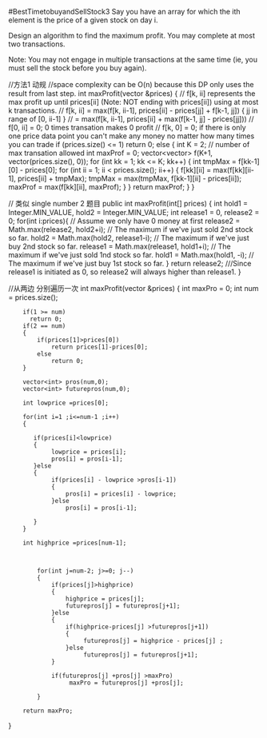 #BestTimetobuyandSellStock3
Say you have an array for which the ith element is the price of a given stock on day i.

Design an algorithm to find the maximum profit. You may complete at most two transactions.

Note:
You may not engage in multiple transactions at the same time (ie, you must sell the stock before you buy again).





//方法1  动规
//space complexity can be O(n) because this DP only uses the result from last step.
int maxProfit(vector<int> &prices) {
        // f[k, ii] represents the max profit up until prices[ii] (Note: NOT ending with prices[ii]) using at most k transactions. 
        // f[k, ii] = max(f[k, ii-1], prices[ii] - prices[jj] + f[k-1, jj]) { jj in range of [0, ii-1] }
        //          = max(f[k, ii-1], prices[ii] + max(f[k-1, jj] - prices[jj]))
        // f[0, ii] = 0; 0 times transation makes 0 profit
        // f[k, 0] = 0; if there is only one price data point you can't make any money no matter how many times you can trade
        if (prices.size() <= 1) return 0;
        else {
            int K = 2; // number of max transation allowed
            int maxProf = 0;
            vector<vector<int>> f(K+1, vector<int>(prices.size(), 0));
            for (int kk = 1; kk <= K; kk++) {
                int tmpMax = f[kk-1][0] - prices[0];
                for (int ii = 1; ii < prices.size(); ii++) {
                    f[kk][ii] = max(f[kk][ii-1], prices[ii] + tmpMax);
                    tmpMax = max(tmpMax, f[kk-1][ii] - prices[ii]);
                    maxProf = max(f[kk][ii], maxProf);
                }
            }
            return maxProf;
        }
}


// 类似 single number 2 题目
public int maxProfit(int[] prices)
{
        int hold1 = Integer.MIN_VALUE, hold2 = Integer.MIN_VALUE;
        int release1 = 0, release2 = 0;
        for(int i:prices){                              // Assume we only have 0 money at first
            release2 = Math.max(release2, hold2+i);     // The maximum if we've just sold 2nd stock so far.
            hold2    = Math.max(hold2,    release1-i);  // The maximum if we've just buy  2nd stock so far.
            release1 = Math.max(release1, hold1+i);     // The maximum if we've just sold 1nd stock so far.
            hold1    = Math.max(hold1,    -i);          // The maximum if we've just buy  1st stock so far. 
        }
        return release2; ///Since release1 is initiated as 0, so release2 will always higher than release1.
}



//从两边 分别遍历一次
int maxProfit(vector<int> &prices)
{
         int maxPro = 0;
        int num = prices.size();
        
        if(1 >= num)
          return 0;
        if(2 == num)
        {
            if(prices[1]>prices[0])
                return prices[1]-prices[0];
            else
                return 0;
        }
        
        vector<int> pros(num,0);
        vector<int> futurepros(num,0);
        
        int lowprice =prices[0];
        
        for(int i=1 ;i<=num-1 ;i++)
        {
            
           if(prices[i]<lowprice)
           {
                lowprice = prices[i];
                pros[i] = pros[i-1];
           }else
           {
                if(prices[i] - lowprice >pros[i-1])
                {
                    pros[i] = prices[i] - lowprice;
                }else
                    pros[i] = pros[i-1];
                   
           }
        }
        
        int highprice =prices[num-1];
        
        
            
            for(int j=num-2; j>=0; j--)
            {
                if(prices[j]>highprice)
                {
                    highprice = prices[j];
                    futurepros[j] = futurepros[j+1];
                }else
                {
                    if(highprice-prices[j] >futurepros[j+1])
                    {
                         futurepros[j] = highprice - prices[j] ;
                    }else
                         futurepros[j] = futurepros[j+1];
                }
				
				if(futurepros[j] +pros[j] >maxPro)
					 maxPro = futurepros[j] +pros[j];
				                
            }
        
        return maxPro;        
}
